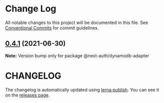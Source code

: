 # Change Log

All notable changes to this project will be documented in this file.
See [Conventional Commits](https://conventionalcommits.org) for commit guidelines.

## [0.4.1](https://github.com/nextauthjs/adapters/compare/@next-auth/dynamodb-adapter@0.4.0...@next-auth/dynamodb-adapter@0.4.1) (2021-06-30)

**Note:** Version bump only for package @next-auth/dynamodb-adapter

# CHANGELOG

The changelog is automatically updated using
[lerna publish](https://github.com/lerna/lerna/blob/main/commands/version/README.md#--create-release-type). You
can see it on the [releases page](../../../../releases).
